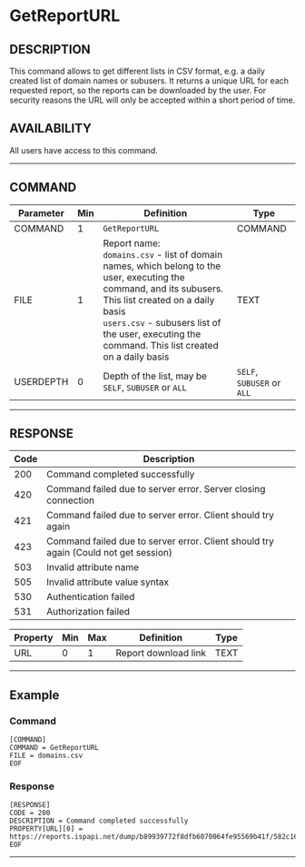 # GetReportURL

## DESCRIPTION
This command allows to get different lists in CSV format, e.g. a daily created list of domain names or subusers. It returns a unique URL for each requested report, so the reports can be downloaded by the user. For security reasons the URL will only be accepted within a short period of time.

## AVAILABILITY
All users have access to this command.

----
## COMMAND

Parameter | Min | Definition | Type
---- | ---- | ---- | ----
COMMAND | 1 | `GetReportURL` | COMMAND
FILE | 1 | Report name:<br>`domains.csv` - list of domain names, which belong to the user, executing the command, and its subusers. This list created on a daily basis<br>`users.csv` - subusers list of the user, executing the command. This list created on a daily basis | TEXT
USERDEPTH | 0 | Depth of the list, may be `SELF`, `SUBUSER` or `ALL` | `SELF`, `SUBUSER` or `ALL`

----
## RESPONSE

Code | Description
---- | ----
200 | Command completed successfully
420 | Command failed due to server error. Server closing connection
421 | Command failed due to server error. Client should try again
423 | Command failed due to server error. Client should try again (Could not get session)
503 | Invalid attribute name
505 | Invalid attribute value syntax
530 | Authentication failed
531 | Authorization failed

Property | Min | Max | Definition | Type
---- | ---- | ---- | ---- | ----
URL | 0 | 1 | Report download link | TEXT

----
## Example

### Command

```
[COMMAND]
COMMAND = GetReportURL
FILE = domains.csv
EOF
```
### Response

```
[RESPONSE]
CODE = 200
DESCRIPTION = Command completed successfully
PROPERTY[URL][0] = https://reports.ispapi.net/dump/b89939772f8dfb6070064fe95569b41f/582c1656/test/659/domains.csv
EOF
```

----

